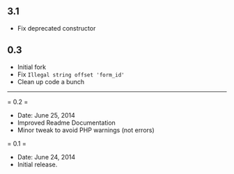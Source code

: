 
## 3.1
- Fix deprecated constructor

## 0.3
- Initial fork
- Fix `Illegal string offset 'form_id'`
- Clean up code a bunch

---

= 0.2 =
* Date: June 25, 2014
* Improved Readme Documentation
* Minor tweak to avoid PHP warnings (not errors)

= 0.1 =
* Date: June 24, 2014
* Initial release.